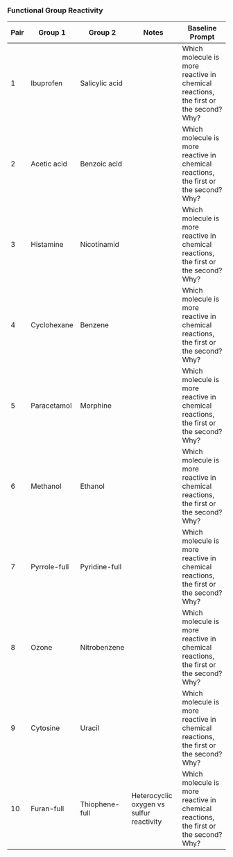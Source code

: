 ### Functional Group Reactivity

| Pair | Group 1             | Group 2           | Notes                               | Baseline Prompt |
|------|---------------------|-------------------|-------------------------------------|-----------------|
| 1    | Ibuprofen           | Salicylic acid    |                                     | Which molecule is more reactive in chemical reactions, the first or the second? Why? |
| 2    | Acetic acid         | Benzoic acid      |                                     | Which molecule is more reactive in chemical reactions, the first or the second? Why? |
| 3    | Histamine           | Nicotinamid       |                                     | Which molecule is more reactive in chemical reactions, the first or the second? Why? |
| 4    | Cyclohexane         | Benzene           |                                     | Which molecule is more reactive in chemical reactions, the first or the second? Why? |
| 5    | Paracetamol         | Morphine          |                                     | Which molecule is more reactive in chemical reactions, the first or the second? Why? |
| 6    | Methanol            | Ethanol           |                                     | Which molecule is more reactive in chemical reactions, the first or the second? Why? |
| 7    | Pyrrole-full        | Pyridine-full     |                                     | Which molecule is more reactive in chemical reactions, the first or the second? Why? |
| 8    | Ozone               | Nitrobenzene      |                                     | Which molecule is more reactive in chemical reactions, the first or the second? Why? |
| 9    | Cytosine            | Uracil            |                                     | Which molecule is more reactive in chemical reactions, the first or the second? Why? |
| 10   | Furan-full          | Thiophene-full    | Heterocyclic oxygen vs sulfur reactivity | Which molecule is more reactive in chemical reactions, the first or the second? Why? |
